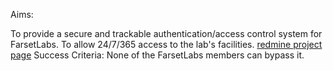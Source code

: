 Aims:

To provide a secure and trackable authentication/access control system for FarsetLabs.
To allow 24/7/365 access to the lab's facilities.
 [redmine project page](http://unit1.farsetlabs.org.uk/redmine/projects/farset-rfid-acc)
 Success Criteria:
None of the FarsetLabs members can bypass it.
